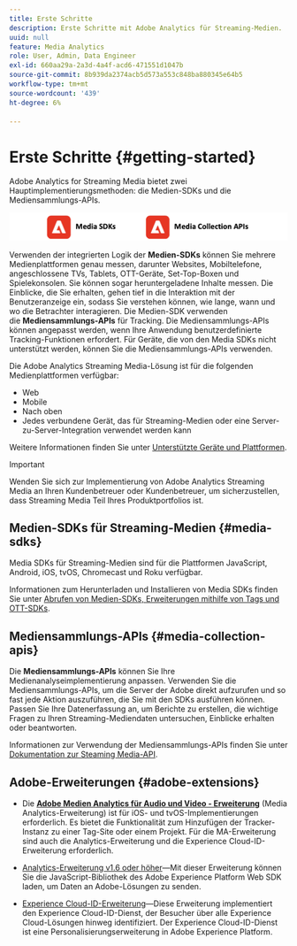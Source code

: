 ```yaml
---
title: Erste Schritte
description: Erste Schritte mit Adobe Analytics für Streaming-Medien.
uuid: null
feature: Media Analytics
role: User, Admin, Data Engineer
exl-id: 660aa29a-2a3d-4a4f-acd6-471551d1047b
source-git-commit: 8b939da2374acb5d573a553c848ba880345e64b5
workflow-type: tm+mt
source-wordcount: '439'
ht-degree: 6%

---
```


# Erste Schritte {#getting-started}

Adobe Analytics for Streaming Media bietet zwei Hauptimplementierungsmethoden: die Medien-SDKs und die Mediensammlungs-APIs.

![methods](assets/getting-started2.png)

Verwenden der integrierten Logik der **Medien-SDKs** können Sie mehrere Medienplattformen genau messen, darunter Websites, Mobiltelefone, angeschlossene TVs, Tablets, OTT-Geräte, Set-Top-Boxen und Spielekonsolen. Sie können sogar heruntergeladene Inhalte messen. Die Einblicke, die Sie erhalten, gehen tief in die Interaktion mit der Benutzeranzeige ein, sodass Sie verstehen können, wie lange, wann und wo die Betrachter interagieren. Die Medien-SDK verwenden die **Mediensammlungs-APIs** für Tracking. Die Mediensammlungs-APIs können angepasst werden, wenn Ihre Anwendung benutzerdefinierte Tracking-Funktionen erfordert. Für Geräte, die von den Media SDKs nicht unterstützt werden, können Sie die Mediensammlungs-APIs verwenden.

Die Adobe Analytics Streaming Media-Lösung ist für die folgenden Medienplattformen verfügbar:

* Web
* Mobile
* Nach oben
* Jedes verbundene Gerät, das für Streaming-Medien oder eine Server-zu-Server-Integration verwendet werden kann

Weitere Informationen finden Sie unter [Unterstützte Geräte und Plattformen](#_Supported_devices_and).

>[!IMPORTANT]
>
>Wenden Sie sich zur Implementierung von Adobe Analytics Streaming Media an Ihren Kundenbetreuer oder Kundenbetreuer, um sicherzustellen, dass Streaming Media Teil Ihres Produktportfolios ist.

## Medien-SDKs für Streaming-Medien {#media-sdks}

Media SDKs für Streaming-Medien sind für die Plattformen JavaScript, Android, iOS, tvOS, Chromecast und Roku verfügbar.

Informationen zum Herunterladen und Installieren von Media SDKs finden Sie unter [Abrufen von Medien-SDKs, Erweiterungen mithilfe von Tags und OTT-SDKs](/help/getting-started/download-sdks.md).


## Mediensammlungs-APIs {#media-collection-apis}

Die **Mediensammlungs-APIs** können Sie Ihre Medienanalyseimplementierung anpassen. Verwenden Sie die Mediensammlungs-APIs, um die Server der Adobe direkt aufzurufen und so fast jede Aktion auszuführen, die Sie mit den SDKs ausführen können. Passen Sie Ihre Datenerfassung an, um Berichte zu erstellen, die wichtige Fragen zu Ihren Streaming-Mediendaten untersuchen, Einblicke erhalten oder beantworten.

Informationen zur Verwendung der Mediensammlungs-APIs finden Sie unter [Dokumentation zur Steaming Media-API](/help/implementation/media-collection-api/mc-api-overview.md).

## Adobe-Erweiterungen {#adobe-extensions}

* Die [**Adobe Medien Analytics für Audio und Video - Erweiterung**](https://experienceleague.adobe.com/docs/experience-platform/tags/extensions/adobe/media-analytics/overview.html?lang=en) (Media Analytics-Erweiterung) ist für iOS- und tvOS-Implementierungen erforderlich. Es bietet die Funktionalität zum Hinzufügen der Tracker-Instanz zu einer Tag-Site oder einem Projekt. Für die MA-Erweiterung sind auch die Analytics-Erweiterung und die Experience Cloud-ID-Erweiterung erforderlich.

* [Analytics-Erweiterung v1.6 oder höher](https://experienceleague.adobe.com/docs/experience-platform/tags/extensions/adobe/analytics/overview.html?lang=en)—Mit dieser Erweiterung können Sie die JavaScript-Bibliothek des Adobe Experience Platform Web SDK laden, um Daten an Adobe-Lösungen zu senden.

* [Experience Cloud-ID-Erweiterung](https://experienceleague.adobe.com/docs/experience-platform/tags/extensions/adobe/id-service/overview.html?lang=en)—Diese Erweiterung implementiert den Experience Cloud-ID-Dienst, der Besucher über alle Experience Cloud-Lösungen hinweg identifiziert. Der Experience Cloud-ID-Dienst ist eine Personalisierungserweiterung in Adobe Experience Platform.
